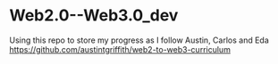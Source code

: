 # Web2.0--Web3.0_dev
Using this repo to store my progress as I follow Austin, Carlos and Eda https://github.com/austintgriffith/web2-to-web3-curriculum 
